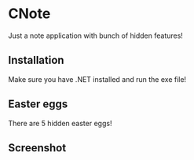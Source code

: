 # CNote

Just a note application with bunch of hidden features!

## Installation

Make sure you have .NET installed and run the exe file!

## Easter eggs

There are 5 hidden easter eggs!

## Screenshot

